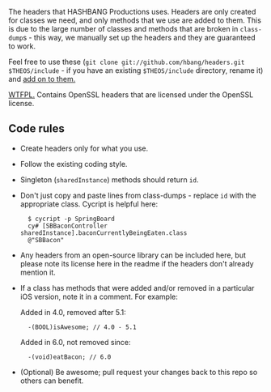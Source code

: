 The headers that HASHBANG Productions uses. Headers are only created for classes we need, and only methods that we use are added to them. This is due to the large number of classes and methods that are broken in `class-dump`s - this way, we manually set up the headers and they are guaranteed to work.

Feel free to use these (`git clone git://github.com/hbang/headers.git $THEOS/include` - if you have an existing `$THEOS/include`  directory, rename it) and [add on to them.](https://github.com/hbang/headers/pulls)

[WTFPL.](http://wtfpl.net) Contains OpenSSL headers that are licensed under the OpenSSL license.

## Code rules
* Create headers only for what you use.
* Follow the existing coding style.
* Singleton (`sharedInstance`) methods should return `id`.
* Don't just copy and paste lines from class-dumps - replace `id` with the appropriate class. Cycript is helpful here:

        $ cycript -p SpringBoard
        cy# [SBBaconController sharedInstance].baconCurrentlyBeingEaten.class
        @"SBBacon"
* Any headers from an open-source library can be included here, but please note its license here in the readme if the headers don't already mention it.
* If a class has methods that were added and/or removed in a particular iOS version, note it in a comment. For example:

    Added in 4.0, removed after 5.1:

        -(BOOL)isAwesome; // 4.0 - 5.1

    Added in 6.0, not removed since:

        -(void)eatBacon; // 6.0
* (Optional) Be awesome; pull request your changes back to this repo so others can benefit.
